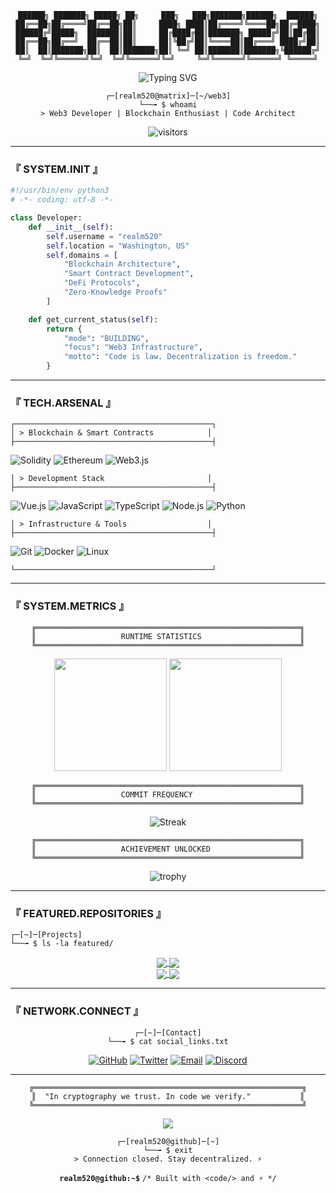 <div align="center">

```
██████╗ ███████╗ █████╗ ██╗     ███╗   ███╗███████╗██████╗  ██████╗
██╔══██╗██╔════╝██╔══██╗██║     ████╗ ████║██╔════╝╚════██╗██╔═████╗
██████╔╝█████╗  ███████║██║     ██╔████╔██║███████╗ █████╔╝██║██╔██║
██╔══██╗██╔══╝  ██╔══██║██║     ██║╚██╔╝██║╚════██║██╔═══╝ ████╔╝██║
██║  ██║███████╗██║  ██║███████╗██║ ╚═╝ ██║███████║███████╗╚██████╔╝
╚═╝  ╚═╝╚══════╝╚═╝  ╚═╝╚══════╝╚═╝     ╚═╝╚══════╝╚══════╝ ╚═════╝
```

<img src="https://readme-typing-svg.herokuapp.com?font=Fira+Code&size=22&duration=3000&pause=1000&color=00FF41&center=true&vCenter=true&width=600&lines=%3E+Web3+Developer;%3E+Blockchain+Engineer;%3E+DeFi+Architect;%3E+Smart+Contract+Auditor;%3E+Decentralization+Advocate" alt="Typing SVG" />

```
┌─[realm520@matrix]─[~/web3]
└──╼ $ whoami
> Web3 Developer | Blockchain Enthusiast | Code Architect
```

<img src="https://komarev.com/ghpvc/?username=realm520&label=VISITORS&color=00ff41&style=flat-square" alt="visitors"/>

</div>

---

### 『 SYSTEM.INIT 』

```python
#!/usr/bin/env python3
# -*- coding: utf-8 -*-

class Developer:
    def __init__(self):
        self.username = "realm520"
        self.location = "Washington, US"
        self.domains = [
            "Blockchain Architecture",
            "Smart Contract Development",
            "DeFi Protocols",
            "Zero-Knowledge Proofs"
        ]

    def get_current_status(self):
        return {
            "mode": "BUILDING",
            "focus": "Web3 Infrastructure",
            "motto": "Code is law. Decentralization is freedom."
        }
```

---

### 『 TECH.ARSENAL 』

```
┌────────────────────────────────────────────┐
│ > Blockchain & Smart Contracts            │
├────────────────────────────────────────────┤
```
![Solidity](https://img.shields.io/badge/Solidity-363636?style=flat-square&logo=solidity&logoColor=white)
![Ethereum](https://img.shields.io/badge/Ethereum-3C3C3D?style=flat-square&logo=ethereum&logoColor=white)
![Web3.js](https://img.shields.io/badge/Web3.js-F16822?style=flat-square&logo=web3.js&logoColor=white)

```
│ > Development Stack                       │
├────────────────────────────────────────────┤
```
![Vue.js](https://img.shields.io/badge/Vue.js-35495E?style=flat-square&logo=vue.js&logoColor=4FC08D)
![JavaScript](https://img.shields.io/badge/JavaScript-323330?style=flat-square&logo=javascript&logoColor=F7DF1E)
![TypeScript](https://img.shields.io/badge/TypeScript-007ACC?style=flat-square&logo=typescript&logoColor=white)
![Node.js](https://img.shields.io/badge/Node.js-339933?style=flat-square&logo=node.js&logoColor=white)
![Python](https://img.shields.io/badge/Python-14354C?style=flat-square&logo=python&logoColor=white)

```
│ > Infrastructure & Tools                  │
├────────────────────────────────────────────┤
```
![Git](https://img.shields.io/badge/Git-F05032?style=flat-square&logo=git&logoColor=white)
![Docker](https://img.shields.io/badge/Docker-2496ED?style=flat-square&logo=docker&logoColor=white)
![Linux](https://img.shields.io/badge/Linux-FCC624?style=flat-square&logo=linux&logoColor=black)

```
└────────────────────────────────────────────┘
```

---

### 『 SYSTEM.METRICS 』

<div align="center">

```
╔═══════════════════════════════════════════════════════════╗
║                   RUNTIME STATISTICS                      ║
╚═══════════════════════════════════════════════════════════╝
```

<img height="180em" src="https://github-readme-stats.vercel.app/api?username=realm520&show_icons=true&theme=chartreuse-dark&include_all_commits=true&count_private=true&hide_border=true&bg_color=0a0a0a&title_color=00ff41&icon_color=00ff41&text_color=00ff41&border_radius=0"/>

<img height="180em" src="https://github-readme-stats.vercel.app/api/top-langs/?username=realm520&layout=compact&langs_count=8&theme=chartreuse-dark&hide_border=true&bg_color=0a0a0a&title_color=00ff41&text_color=00ff41&border_radius=0"/>

```
╔═══════════════════════════════════════════════════════════╗
║                   COMMIT FREQUENCY                        ║
╚═══════════════════════════════════════════════════════════╝
```

<img src="https://github-readme-streak-stats.herokuapp.com/?user=realm520&theme=terminal&hide_border=true&background=0a0a0a&ring=00ff41&fire=00ff41&currStreakLabel=00ff41&border_radius=0" alt="Streak" />

```
╔═══════════════════════════════════════════════════════════╗
║                   ACHIEVEMENT UNLOCKED                    ║
╚═══════════════════════════════════════════════════════════╝
```

<img src="https://github-profile-trophy.vercel.app/?username=realm520&theme=matrix&no-frame=true&row=1&column=7&margin-w=10" alt="trophy" />

</div>

---

### 『 FEATURED.REPOSITORIES 』

```
┌─[~]─[Projects]
└──╼ $ ls -la featured/
```

<div align="center">

<a href="https://github.com/realm520/usewallet-qt">
  <img align="center" src="https://github-readme-stats.vercel.app/api/pin/?username=realm520&repo=usewallet-qt&theme=chartreuse-dark&hide_border=true&bg_color=0a0a0a&title_color=00ff41&icon_color=00ff41&text_color=00ff41&border_radius=0" />
</a>

<a href="https://github.com/realm520/demoswap">
  <img align="center" src="https://github-readme-stats.vercel.app/api/pin/?username=realm520&repo=demoswap&theme=chartreuse-dark&hide_border=true&bg_color=0a0a0a&title_color=00ff41&icon_color=00ff41&text_color=00ff41&border_radius=0" />
</a>

</div>

<div align="center">

<a href="https://github.com/realm520/FreqBot">
  <img align="center" src="https://github-readme-stats.vercel.app/api/pin/?username=realm520&repo=FreqBot&theme=chartreuse-dark&hide_border=true&bg_color=0a0a0a&title_color=00ff41&icon_color=00ff41&text_color=00ff41&border_radius=0" />
</a>

<a href="https://github.com/realm520/node-stratum-pool">
  <img align="center" src="https://github-readme-stats.vercel.app/api/pin/?username=realm520&repo=node-stratum-pool&theme=chartreuse-dark&hide_border=true&bg_color=0a0a0a&title_color=00ff41&icon_color=00ff41&text_color=00ff41&border_radius=0" />
</a>

</div>

---

### 『 NETWORK.CONNECT 』

<div align="center">

```
┌─[~]─[Contact]
└──╼ $ cat social_links.txt
```

[![GitHub](https://img.shields.io/badge/GitHub-0a0a0a?style=flat-square&logo=github&logoColor=00ff41)](https://github.com/realm520)
[![Twitter](https://img.shields.io/badge/Twitter-0a0a0a?style=flat-square&logo=x&logoColor=00ff41)](https://twitter.com/realm520)
[![Email](https://img.shields.io/badge/Email-0a0a0a?style=flat-square&logo=gmail&logoColor=00ff41)](mailto:realm520@protonmail.com)
[![Discord](https://img.shields.io/badge/Discord-0a0a0a?style=flat-square&logo=discord&logoColor=00ff41)](https://discord.gg/realm520)

</div>

---

<div align="center">

```
╔════════════════════════════════════════════════════════════╗
║  "In cryptography we trust. In code we verify."           ║
╚════════════════════════════════════════════════════════════╝
```

![](https://quotes-github-readme.vercel.app/api?type=horizontal&theme=dark&border=true)

```
┌─[realm520@github]─[~]
└──╼ $ exit
> Connection closed. Stay decentralized. ⚡
```

**`realm520@github:~$`** `/* Built with <code/> and ⚡ */`

</div>
